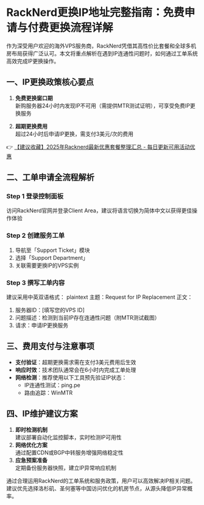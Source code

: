 # RackNerd更换IP地址完整指南：免费申请与付费更换流程详解

作为深受用户欢迎的海外VPS服务商，RackNerd凭借其高性价比套餐和全球多机房布局获得广泛认可。本文将重点解析在遇到IP连通性问题时，如何通过工单系统高效完成IP更换操作。

## 一、IP更换政策核心要点
1. **免费更换窗口期**  
   新购服务器24小时内发现IP不可用（需提供MTR测试证明），可享受免费IP更换服务

2. **超期更换费用**  
   超过24小时后申请IP更换，需支付3美元/次的费用

👉 [【建议收藏】2025年Racknerd最新优惠套餐整理汇总 - 每日更新可用活动优惠](https://bit.ly/Rack_Nerd)

## 二、工单申请全流程解析
### Step 1 登录控制面板
访问RackNerd官网并登录Client Area，建议将语言切换为简体中文以获得更佳操作体验

### Step 2 创建服务工单
1. 导航至「Support Ticket」模块
2. 选择「Support Department」
3. 关联需要更换IP的VPS实例

### Step 3 撰写工单内容
建议采用中英双语格式：
plaintext
主题：Request for IP Replacement 
正文：
1. 服务器ID：[填写您的VPS ID]
2. 问题描述：检测到当前IP存在连通性问题（附MTR测试截图）
3. 请求：申请IP更换服务

## 三、费用支付与注意事项
- **支付验证**：超期更换需求需在支付3美元费用后生效
- **响应时效**：技术团队通常会在6小时内完成工单处理
- **网络检测**：推荐使用以下工具预先验证IP状态：
  - IP连通性测试：ping.pe
  - 路由追踪：WinMTR

## 四、IP维护建议方案
1. **即时检测机制**  
   建议部署自动化监控脚本，实时检测IP可用性
2. **网络优化方案**  
   通过配置CDN或BGP中转服务增强网络稳定性
3. **应急预案准备**  
   定期备份服务器快照，建立IP异常响应机制

通过合理运用RackNerd的工单系统和服务政策，用户可以高效解决IP相关问题。建议优先选择洛杉矶、圣何塞等中国访问优化的机房节点，从源头降低IP异常概率。